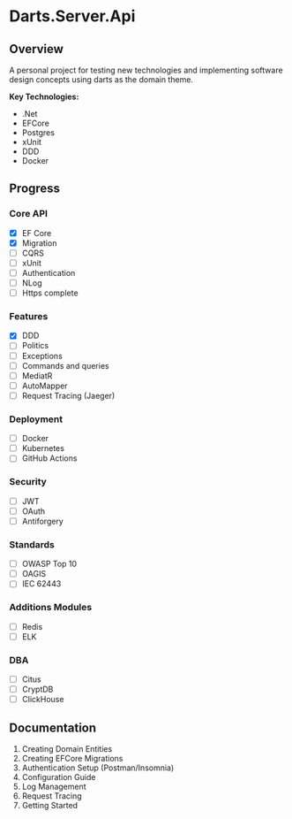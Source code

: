 # Darts.Server.Api

## Overview
A personal project for testing new technologies and implementing software design concepts using darts as the domain theme.

**Key Technologies:**
- .Net
- EFCore
- Postgres
- xUnit
- DDD
- Docker

## Progress
### Core API
- [x] EF Core  
- [x] Migration
- [ ] CQRS  
- [ ] xUnit  
- [ ] Authentication
- [ ] NLog
- [ ] Https complete

### Features
- [x] DDD  
- [ ] Politics
- [ ] Exceptions
- [ ] Commands and queries
- [ ] MediatR  
- [ ] AutoMapper  
- [ ] Request Tracing (Jaeger)  

### Deployment
- [ ] Docker  
- [ ] Kubernetes  
- [ ] GitHub Actions  

### Security
- [ ] JWT  
- [ ] OAuth  
- [ ] Antiforgery  

### Standards
- [ ] OWASP Top 10  
- [ ] OAGIS
- [ ] IEC 62443  

### Additions Modules
- [ ] Redis
- [ ] ELK

### DBA
- [ ] Citus
- [ ] CryptDB
- [ ] ClickHouse

## Documentation
1. Creating Domain Entities
2. Creating EFCore Migrations
3. Authentication Setup (Postman/Insomnia)  
4. Configuration Guide  
5. Log Management  
6. Request Tracing  
7. Getting Started  
